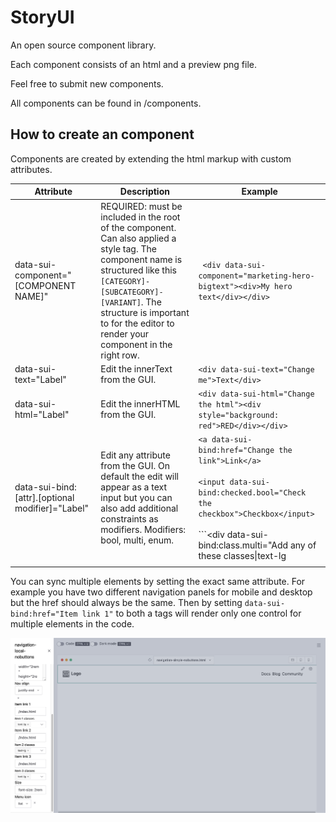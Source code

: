 
# StoryUI
An open source component library.

Each component consists of an html and a preview png file.

Feel free to submit new components.

All components can be found in /components.



## How to create an component

Components are created by extending the html markup with custom attributes.

| Attribute      |Description                    |Example                      |
|----------------|-------------------------------|-----------------------------|
|data-sui-component="[COMPONENT NAME]"| REQUIRED: must be included in the root of the component. Can also applied a style tag. The component name is structured  like this `[CATEGORY]-[SUBCATEGORY]-[VARIANT]`. The structure is important to for the editor to render your component in the right row.            |``` <div data-sui-component="marketing-hero-bigtext"><div>My hero text</div></div>```            |
|data-sui-text="Label" | Edit the innerText from the GUI. | ```<div data-sui-text="Change me">Text</div>```|
|data-sui-html="Label"| Edit the innerHTML from the GUI.| ```<div data-sui-html="Change the html"><div style="background: red">RED</div></div>```
|data-sui-bind:[attr].[optional modifier]="Label"| Edit any attribute from the GUI. On default the edit will appear as a text input but you can also add additional constraints as modifiers. Modifiers: bool, multi, enum.| ```<a data-sui-bind:href="Change the link">Link</a>``` <br /> <br /> ```<input data-sui-bind:checked.bool="Check the checkbox">Checkbox</input>``` <br /> <br /> ```<div data-sui-bind:class.multi="Add any of these classes\|text-lg|bg-red-500|underline">Div box</div>``` <br /> <br /> ```<div data-sui-bind:class.enum="Add one of these classes|text-lg|bg-red-500|underline">Div box</div>```
| | |



You can sync multiple elements by setting the exact same attribute. For example you have two different navigation panels for mobile and desktop but the href should always be the same. Then by setting ```data-sui-bind:href="Item link 1"``` to both a tags will render only one control for multiple elements in the code.

<p align="center"><img src="https://github.com/EzzatOmar/storyui/blob/main/img/screenshot1.png" alt="Screenshot storyui"></p>
